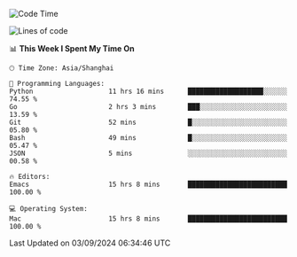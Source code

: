 <!--START_SECTION:waka-->
![Code Time](http://img.shields.io/badge/Code%20Time-2%2C168%20hrs%2052%20mins-blue)

![Lines of code](https://img.shields.io/badge/From%20Hello%20World%20I%27ve%20Written-308.0%20thousand%20lines%20of%20code-blue)

📊 **This Week I Spent My Time On** 

```text
🕑︎ Time Zone: Asia/Shanghai

💬 Programming Languages: 
Python                   11 hrs 16 mins      ███████████████████░░░░░░   74.55 % 
Go                       2 hrs 3 mins        ███░░░░░░░░░░░░░░░░░░░░░░   13.59 % 
Git                      52 mins             █░░░░░░░░░░░░░░░░░░░░░░░░   05.80 % 
Bash                     49 mins             █░░░░░░░░░░░░░░░░░░░░░░░░   05.47 % 
JSON                     5 mins              ░░░░░░░░░░░░░░░░░░░░░░░░░   00.58 % 

🔥 Editors: 
Emacs                    15 hrs 8 mins       █████████████████████████   100.00 % 

💻 Operating System: 
Mac                      15 hrs 8 mins       █████████████████████████   100.00 % 
```


 Last Updated on 03/09/2024 06:34:46 UTC
<!--END_SECTION:waka-->
